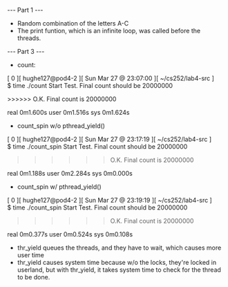 --- Part 1 ---
- Random combination of the letters A-C
- The print funtion, which is an infinite loop, was called before the threads. 

--- Part 3 ---
- count:

[   0 ][ hughe127@pod4-2 ][ Sun Mar 27 @ 23:07:00 ][ ~/cs252/lab4-src ]  
$ time ./count
Start Test. Final count should be 20000000

\>\>\>\>\>\> O.K. Final count is 20000000

real	0m1.600s
user	0m1.516s
sys	0m1.624s

- count\_spin w/o pthread\_yield()

[   0 ][ hughe127@pod4-2 ][ Sun Mar 27 @ 23:17:19 ][ ~/cs252/lab4-src ]  
$ time ./count\_spin
Start Test. Final count should be 20000000

>>>>>> O.K. Final count is 20000000

real	0m1.188s
user	0m2.284s
sys	0m0.000s

- count\_spin w/ pthread\_yield()

[   0 ][ hughe127@pod4-2 ][ Sun Mar 27 @ 23:19:19 ][ ~/cs252/lab4-src ]  
$ time ./count\_spin
Start Test. Final count should be 20000000

>>>>>> O.K. Final count is 20000000

real	0m0.377s
user	0m0.524s
sys	0m0.108s

- thr\_yield queues the threads, and they have to wait, which causes more user time
- thr\_yield causes system time because w/o the locks, they're locked in userland, but with thr\_yield, it takes system time to check for the thread to be done. 
